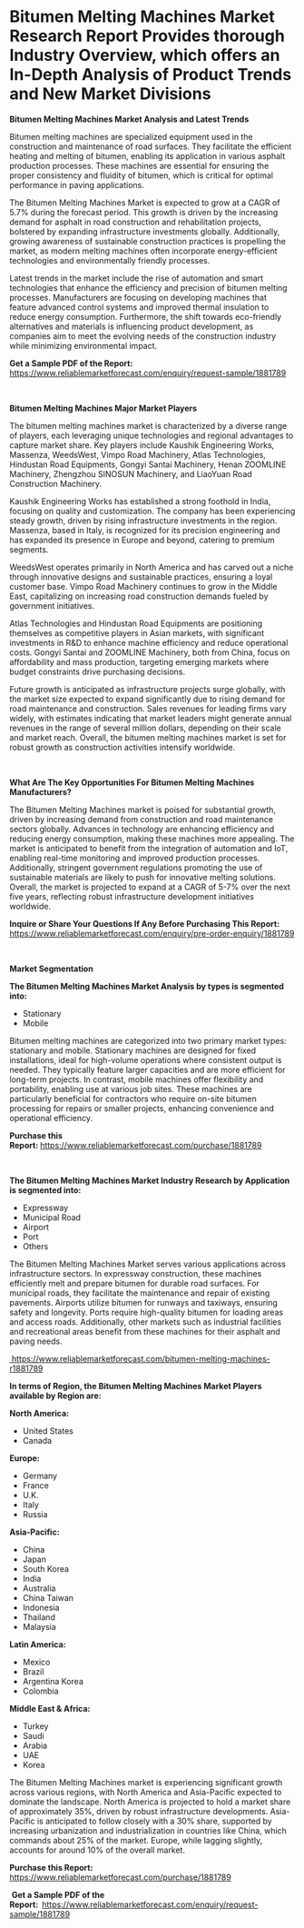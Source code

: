 <p><h1>Bitumen Melting Machines Market Research Report Provides thorough Industry Overview, which offers an In-Depth Analysis of Product Trends and New Market Divisions</h1></p><p><strong>Bitumen Melting Machines Market Analysis and Latest Trends</strong></p>
<p><p>Bitumen melting machines are specialized equipment used in the construction and maintenance of road surfaces. They facilitate the efficient heating and melting of bitumen, enabling its application in various asphalt production processes. These machines are essential for ensuring the proper consistency and fluidity of bitumen, which is critical for optimal performance in paving applications. </p><p>The Bitumen Melting Machines Market is expected to grow at a CAGR of 5.7% during the forecast period. This growth is driven by the increasing demand for asphalt in road construction and rehabilitation projects, bolstered by expanding infrastructure investments globally. Additionally, growing awareness of sustainable construction practices is propelling the market, as modern melting machines often incorporate energy-efficient technologies and environmentally friendly processes. </p><p>Latest trends in the market include the rise of automation and smart technologies that enhance the efficiency and precision of bitumen melting processes. Manufacturers are focusing on developing machines that feature advanced control systems and improved thermal insulation to reduce energy consumption. Furthermore, the shift towards eco-friendly alternatives and materials is influencing product development, as companies aim to meet the evolving needs of the construction industry while minimizing environmental impact.</p></p>
<p><strong>Get a Sample PDF of the Report:&nbsp;</strong> <a href="https://www.reliablemarketforecast.com/enquiry/request-sample/1881789?utm_campaign=2447&utm_medium=2&utm_source=Github&utm_content=ia&utm_term=12042025&utm_id=bitumen-melting-machines">https://www.reliablemarketforecast.com/enquiry/request-sample/1881789</a></p>
<p>&nbsp;</p>
<p><strong>Bitumen Melting Machines Major Market Players</strong></p>
<p><p>The bitumen melting machines market is characterized by a diverse range of players, each leveraging unique technologies and regional advantages to capture market share. Key players include Kaushik Engineering Works, Massenza, WeedsWest, Vimpo Road Machinery, Atlas Technologies, Hindustan Road Equipments, Gongyi Santai Machinery, Henan ZOOMLINE Machinery, Zhengzhou SINOSUN Machinery, and LiaoYuan Road Construction Machinery.</p><p>Kaushik Engineering Works has established a strong foothold in India, focusing on quality and customization. The company has been experiencing steady growth, driven by rising infrastructure investments in the region. Massenza, based in Italy, is recognized for its precision engineering and has expanded its presence in Europe and beyond, catering to premium segments.</p><p>WeedsWest operates primarily in North America and has carved out a niche through innovative designs and sustainable practices, ensuring a loyal customer base. Vimpo Road Machinery continues to grow in the Middle East, capitalizing on increasing road construction demands fueled by government initiatives.</p><p>Atlas Technologies and Hindustan Road Equipments are positioning themselves as competitive players in Asian markets, with significant investments in R&D to enhance machine efficiency and reduce operational costs. Gongyi Santai and ZOOMLINE Machinery, both from China, focus on affordability and mass production, targeting emerging markets where budget constraints drive purchasing decisions.</p><p>Future growth is anticipated as infrastructure projects surge globally, with the market size expected to expand significantly due to rising demand for road maintenance and construction. Sales revenues for leading firms vary widely, with estimates indicating that market leaders might generate annual revenues in the range of several million dollars, depending on their scale and market reach. Overall, the bitumen melting machines market is set for robust growth as construction activities intensify worldwide.</p></p>
<p>&nbsp;</p>
<p><strong>What Are The Key Opportunities For Bitumen Melting Machines Manufacturers?</strong></p>
<p><p>The Bitumen Melting Machines market is poised for substantial growth, driven by increasing demand from construction and road maintenance sectors globally. Advances in technology are enhancing efficiency and reducing energy consumption, making these machines more appealing. The market is anticipated to benefit from the integration of automation and IoT, enabling real-time monitoring and improved production processes. Additionally, stringent government regulations promoting the use of sustainable materials are likely to push for innovative melting solutions. Overall, the market is projected to expand at a CAGR of 5-7% over the next five years, reflecting robust infrastructure development initiatives worldwide.</p></p>
<p><strong>Inquire or Share Your Questions If Any Before Purchasing This Report:</strong> <a href="https://www.reliablemarketforecast.com/enquiry/pre-order-enquiry/1881789?utm_campaign=2447&utm_medium=2&utm_source=Github&utm_content=ia&utm_term=12042025&utm_id=bitumen-melting-machines">https://www.reliablemarketforecast.com/enquiry/pre-order-enquiry/1881789</a></p>
<p>&nbsp;</p>
<p><strong>Market Segmentation</strong></p>
<p><strong>The Bitumen Melting Machines Market Analysis by types is segmented into:</strong></p>
<p><ul><li>Stationary</li><li>Mobile</li></ul></p>
<p><p>Bitumen melting machines are categorized into two primary market types: stationary and mobile. Stationary machines are designed for fixed installations, ideal for high-volume operations where consistent output is needed. They typically feature larger capacities and are more efficient for long-term projects. In contrast, mobile machines offer flexibility and portability, enabling use at various job sites. These machines are particularly beneficial for contractors who require on-site bitumen processing for repairs or smaller projects, enhancing convenience and operational efficiency.</p></p>
<p><strong>Purchase this Report:&nbsp;</strong><a href="https://www.reliablemarketforecast.com/purchase/1881789?utm_campaign=2447&utm_medium=2&utm_source=Github&utm_content=ia&utm_term=12042025&utm_id=bitumen-melting-machines">https://www.reliablemarketforecast.com/purchase/1881789</a></p>
<p>&nbsp;</p>
<p><strong>The Bitumen Melting Machines Market Industry Research by Application is segmented into:</strong></p>
<p><ul><li>Expressway</li><li>Municipal Road</li><li>Airport</li><li>Port</li><li>Others</li></ul></p>
<p><p>The Bitumen Melting Machines Market serves various applications across infrastructure sectors. In expressway construction, these machines efficiently melt and prepare bitumen for durable road surfaces. For municipal roads, they facilitate the maintenance and repair of existing pavements. Airports utilize bitumen for runways and taxiways, ensuring safety and longevity. Ports require high-quality bitumen for loading areas and access roads. Additionally, other markets such as industrial facilities and recreational areas benefit from these machines for their asphalt and paving needs.</p></p>
<p><a href="https://www.reliablemarketforecast.com/bitumen-melting-machines-r1881789?utm_campaign=2447&utm_medium=2&utm_source=Github&utm_content=ia&utm_term=12042025&utm_id=bitumen-melting-machines">&nbsp;https://www.reliablemarketforecast.com/bitumen-melting-machines-r1881789</a></p>
<p><strong>In terms of Region, the Bitumen Melting Machines Market Players available by Region are:</strong></p>
<p>
    <p> <strong> North America: </strong>
        <ul>
            <li>United States</li>
            <li>Canada</li>
        </ul>
        </p> 
    <p> <strong> Europe: </strong>
        <ul>
            <li>Germany</li>
            <li>France</li>
            <li>U.K.</li>
            <li>Italy</li>
            <li>Russia</li>
        </ul>
        </p> 
    <p> <strong> Asia-Pacific: </strong>
        <ul>
            <li>China</li>
            <li>Japan</li>
            <li>South Korea</li>
            <li>India</li>
            <li>Australia</li>
            <li>China Taiwan</li>
            <li>Indonesia</li>
            <li>Thailand</li>
            <li>Malaysia</li>
        </ul>
        </p> 
    <p> <strong> Latin America: </strong>
        <ul>
            <li>Mexico</li>
            <li>Brazil</li>
            <li>Argentina Korea</li>
            <li>Colombia</li>
        </ul>
        </p> 
    <p> <strong> Middle East & Africa: </strong>
        <ul>
            <li>Turkey</li>
            <li>Saudi</li>
            <li>Arabia</li>
            <li>UAE</li>
            <li>Korea</li>
        </ul>
    </p>
    </p>
<p><p>The Bitumen Melting Machines market is experiencing significant growth across various regions, with North America and Asia-Pacific expected to dominate the landscape. North America is projected to hold a market share of approximately 35%, driven by robust infrastructure developments. Asia-Pacific is anticipated to follow closely with a 30% share, supported by increasing urbanization and industrialization in countries like China, which commands about 25% of the market. Europe, while lagging slightly, accounts for around 10% of the overall market.</p></p>
<p><strong>Purchase this Report: </strong><a href="https://www.reliablemarketforecast.com/purchase/1881789?utm_campaign=2447&utm_medium=2&utm_source=Github&utm_content=ia&utm_term=12042025&utm_id=bitumen-melting-machines">https://www.reliablemarketforecast.com/purchase/1881789</a></p>
<p>&nbsp;<strong>Get a Sample PDF of the Report:&nbsp;&nbsp;</strong><a href="https://www.reliablemarketforecast.com/enquiry/request-sample/1881789?utm_campaign=2447&utm_medium=2&utm_source=Github&utm_content=ia&utm_term=12042025&utm_id=bitumen-melting-machines">https://www.reliablemarketforecast.com/enquiry/request-sample/1881789</a></p>
<p><strong></strong></p>
<p><p></p><p></p><p></p></p>